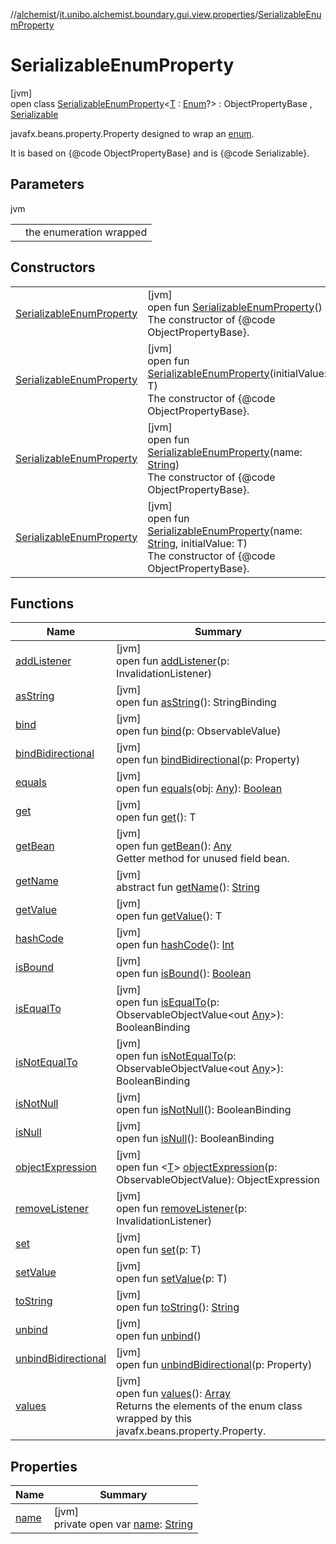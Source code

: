 //[alchemist](../../../index.md)/[it.unibo.alchemist.boundary.gui.view.properties](../index.md)/[SerializableEnumProperty](index.md)

# SerializableEnumProperty

[jvm]\
open class [SerializableEnumProperty](index.md)<[T](index.md) : [Enum](https://docs.oracle.com/javase/8/docs/api/java/lang/Enum.html)<T>?> : ObjectPropertyBase<T> , [Serializable](https://docs.oracle.com/javase/8/docs/api/java/io/Serializable.html)

javafx.beans.property.Property designed to wrap an [enum](https://docs.oracle.com/javase/8/docs/api/java/lang/Enum.html). 

 It is based on {@code ObjectPropertyBase} and is {@code Serializable}.

## Parameters

jvm

| | |
|---|---|
| <T> | the enumeration wrapped |

## Constructors

| | |
|---|---|
| [SerializableEnumProperty](-serializable-enum-property.md) | [jvm]<br>open fun [SerializableEnumProperty](-serializable-enum-property.md)()<br>The constructor of {@code ObjectPropertyBase}. |
| [SerializableEnumProperty](-serializable-enum-property.md) | [jvm]<br>open fun [SerializableEnumProperty](-serializable-enum-property.md)(initialValue: T)<br>The constructor of {@code ObjectPropertyBase}. |
| [SerializableEnumProperty](-serializable-enum-property.md) | [jvm]<br>open fun [SerializableEnumProperty](-serializable-enum-property.md)(name: [String](https://docs.oracle.com/javase/8/docs/api/java/lang/String.html))<br>The constructor of {@code ObjectPropertyBase}. |
| [SerializableEnumProperty](-serializable-enum-property.md) | [jvm]<br>open fun [SerializableEnumProperty](-serializable-enum-property.md)(name: [String](https://docs.oracle.com/javase/8/docs/api/java/lang/String.html), initialValue: T)<br>The constructor of {@code ObjectPropertyBase}. |

## Functions

| Name | Summary |
|---|---|
| [addListener](index.md#-511801938%2FFunctions%2F-267951372) | [jvm]<br>open fun [addListener](index.md#-511801938%2FFunctions%2F-267951372)(p: InvalidationListener) |
| [asString](index.md#-1664924783%2FFunctions%2F-267951372) | [jvm]<br>open fun [asString](index.md#-1664924783%2FFunctions%2F-267951372)(): StringBinding |
| [bind](index.md#1615523349%2FFunctions%2F-267951372) | [jvm]<br>open fun [bind](index.md#1615523349%2FFunctions%2F-267951372)(p: ObservableValue<out T>) |
| [bindBidirectional](index.md#-1943104152%2FFunctions%2F-267951372) | [jvm]<br>open fun [bindBidirectional](index.md#-1943104152%2FFunctions%2F-267951372)(p: Property<T>) |
| [equals](equals.md) | [jvm]<br>open fun [equals](equals.md)(obj: [Any](https://kotlinlang.org/api/latest/jvm/stdlib/kotlin/-any/index.html)): [Boolean](https://kotlinlang.org/api/latest/jvm/stdlib/kotlin/-boolean/index.html) |
| [get](index.md#1413784316%2FFunctions%2F-267951372) | [jvm]<br>open fun [get](index.md#1413784316%2FFunctions%2F-267951372)(): T |
| [getBean](get-bean.md) | [jvm]<br>open fun [getBean](get-bean.md)(): [Any](https://kotlinlang.org/api/latest/jvm/stdlib/kotlin/-any/index.html)<br>Getter method for unused field bean. |
| [getName](index.md#-1148459777%2FFunctions%2F-267951372) | [jvm]<br>abstract fun [getName](index.md#-1148459777%2FFunctions%2F-267951372)(): [String](https://docs.oracle.com/javase/8/docs/api/java/lang/String.html) |
| [getValue](index.md#1553832377%2FFunctions%2F-267951372) | [jvm]<br>open fun [getValue](index.md#1553832377%2FFunctions%2F-267951372)(): T |
| [hashCode](hash-code.md) | [jvm]<br>open fun [hashCode](hash-code.md)(): [Int](https://kotlinlang.org/api/latest/jvm/stdlib/kotlin/-int/index.html) |
| [isBound](index.md#-1318258914%2FFunctions%2F-267951372) | [jvm]<br>open fun [isBound](index.md#-1318258914%2FFunctions%2F-267951372)(): [Boolean](https://kotlinlang.org/api/latest/jvm/stdlib/kotlin/-boolean/index.html) |
| [isEqualTo](index.md#-25141901%2FFunctions%2F-267951372) | [jvm]<br>open fun [isEqualTo](index.md#-25141901%2FFunctions%2F-267951372)(p: ObservableObjectValue<out [Any](https://kotlinlang.org/api/latest/jvm/stdlib/kotlin/-any/index.html)>): BooleanBinding |
| [isNotEqualTo](index.md#-1118016794%2FFunctions%2F-267951372) | [jvm]<br>open fun [isNotEqualTo](index.md#-1118016794%2FFunctions%2F-267951372)(p: ObservableObjectValue<out [Any](https://kotlinlang.org/api/latest/jvm/stdlib/kotlin/-any/index.html)>): BooleanBinding |
| [isNotNull](index.md#2110311638%2FFunctions%2F-267951372) | [jvm]<br>open fun [isNotNull](index.md#2110311638%2FFunctions%2F-267951372)(): BooleanBinding |
| [isNull](index.md#-891486685%2FFunctions%2F-267951372) | [jvm]<br>open fun [isNull](index.md#-891486685%2FFunctions%2F-267951372)(): BooleanBinding |
| [objectExpression](index.md#634092268%2FFunctions%2F-267951372) | [jvm]<br>open fun <[T](index.md#634092268%2FFunctions%2F-267951372)> [objectExpression](index.md#634092268%2FFunctions%2F-267951372)(p: ObservableObjectValue<T>): ObjectExpression<T> |
| [removeListener](index.md#876250459%2FFunctions%2F-267951372) | [jvm]<br>open fun [removeListener](index.md#876250459%2FFunctions%2F-267951372)(p: InvalidationListener) |
| [set](index.md#230179262%2FFunctions%2F-267951372) | [jvm]<br>open fun [set](index.md#230179262%2FFunctions%2F-267951372)(p: T) |
| [setValue](index.md#1803825830%2FFunctions%2F-267951372) | [jvm]<br>open fun [setValue](index.md#1803825830%2FFunctions%2F-267951372)(p: T) |
| [toString](index.md#2128330268%2FFunctions%2F-267951372) | [jvm]<br>open fun [toString](index.md#2128330268%2FFunctions%2F-267951372)(): [String](https://docs.oracle.com/javase/8/docs/api/java/lang/String.html) |
| [unbind](index.md#513246258%2FFunctions%2F-267951372) | [jvm]<br>open fun [unbind](index.md#513246258%2FFunctions%2F-267951372)() |
| [unbindBidirectional](index.md#-595056977%2FFunctions%2F-267951372) | [jvm]<br>open fun [unbindBidirectional](index.md#-595056977%2FFunctions%2F-267951372)(p: Property<T>) |
| [values](values.md) | [jvm]<br>open fun [values](values.md)(): [Array](https://kotlinlang.org/api/latest/jvm/stdlib/kotlin/-array/index.html)<T><br>Returns the elements of the enum class wrapped by this javafx.beans.property.Property. |

## Properties

| Name | Summary |
|---|---|
| [name](name.md) | [jvm]<br>private open var [name](name.md): [String](https://docs.oracle.com/javase/8/docs/api/java/lang/String.html) |
